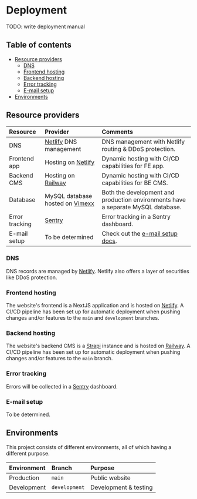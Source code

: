# Deployment

TODO: write deployment manual

## Table of contents

- [Resource providers](#resource-providers)
  - [DNS](#dns)
  - [Frontend hosting](#frontend-hosting)
  - [Backend hosting](#backend-hosting)
  - [Error tracking](#error-tracking)
  - [E-mail setup](#e-mail-setup)
- [Environments](#environments)

## Resource providers

| Resource       | Provider                                                  | Comments                                                                         |
| :------------- | :-------------------------------------------------------- | :------------------------------------------------------------------------------- |
| DNS            | [Netlify](https://www.netlify.app/) DNS management            | DNS management with Netlify routing & DDoS protection.                           |
| Frontend app   | Hosting on [Netlify](https://www.netlify.app)             | Dynamic hosting with CI/CD capabilities for FE app.                              |
| Backend CMS    | Hosting on [Railway](https://www.railway.app)             | Dynamic hosting with CI/CD capabilities for BE CMS.                              |
| Database       | MySQL database hosted on [Vimexx](https://www.vimexx.be/) | Both the development and production environments have a separate MySQL database. |
| Error tracking | [Sentry](https://www.sentry.com)                          | Error tracking in a Sentry dashboard.                                            |
| E-mail setup   | To be determined                                          | Check out the [e-mail setup docs](/documentation/e-mail-setup.md).               |

### DNS

DNS records are managed by [Netlify](https://www.netlify.app). Netlify also offers a layer of securities like DDoS protection.

### Frontend hosting

The website's frontend is a NextJS application and is hosted on [Netlify](https://www.netlify.app). A CI/CD pipeline has been set up for automatic deployment when pushing changes and/or features to the `main` and `development` branches.

### Backend hosting

The website's backend CMS is a [Strapi](https://www.strapi.io) instance and is hosted on [Railway](https://www.railway.app). A CI/CD pipeline has been set up for automatic deployment when pushing changes and/or features to the `main` branch.

### Error tracking

Errors will be collected in a [Sentry](https://www.sentry.com) dashboard.

### E-mail setup

To be determined.

## Environments

This project consists of different environments, all of which having a different purpose.

| Environment | Branch        | Purpose               |
| :---------- | :------------ | :-------------------- |
| Production  | `main`        | Public website        |
| Development | `development` | Development & testing |
